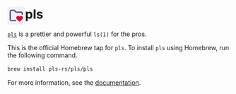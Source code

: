 # <img src="https://raw.githubusercontent.com/pls-rs/.github/main/profile/readme_assets/logo.png" height="40" width="40" align="left"> pls

[`pls`](https://pls.cli.rs/) is a prettier and powerful `ls(1)` for the pros.

This is the official Homebrew tap for `pls`. To install `pls` using Homebrew,
run the following command.

```bash
brew install pls-rs/pls/pls
```

For more information, see the [documentation](https://pls.cli.rs/).
